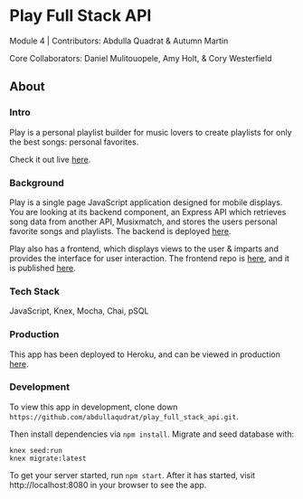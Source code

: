 # Play Full Stack API
Module 4 | Contributors: Abdulla Quadrat & Autumn Martin

Core Collaborators: Daniel Mulitouopele, Amy Holt, & Cory Westerfield

## About
### Intro
Play is a personal playlist builder for music lovers to create playlists for only the best songs: personal favorites.

Check it out live [here](https://github.com/abdullaqudrat/play_full_stack/).

### Background
Play is a single page JavaScript application designed for mobile displays. You are looking at its backend component, an Express API which retrieves song data from another API, Musixmatch, and stores the users personal favorite songs and playlists. The backend is deployed [here](https://vast-crag-31836.herokuapp.com).

Play also has a frontend, which displays views to the user & imparts and provides the interface for user interaction. The frontend repo is [here](ttps://github.com/abdullaqudrat/play_full_stack.git), and it is published [here](https://github.com/abdullaqudrat/play_full_stack_api/).

### Tech Stack
JavaScript, Knex, Mocha, Chai, pSQL


### Production
This app has been deployed to Heroku, and can be viewed in production  [here](https://vast-crag-31836.herokuapp.com/).

### Development
To view this app in development, clone down `https://github.com/abdullaqudrat/play_full_stack_api.git`.

Then install dependencies via `npm install`. Migrate and seed database with:
```
knex seed:run
knex migrate:latest
```

To get your server started, run `npm start`. After it has started, visit http://localhost:8080 in your browser to see the app.
